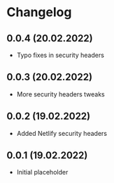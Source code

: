 # Changelog

## 0.0.4 (20.02.2022)

- Typo fixes in security headers

## 0.0.3 (20.02.2022)

- More security headers tweaks

## 0.0.2 (19.02.2022)

- Added Netlify security headers

## 0.0.1 (19.02.2022)

- Initial placeholder